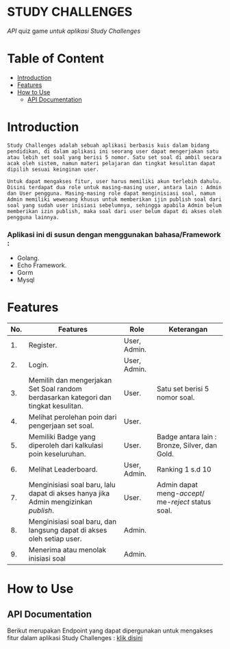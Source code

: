 # STUDY CHALLENGES

_API_ quiz game _untuk aplikasi Study Challenges_

# Table of Content

- [Introduction](#introduction)
- [Features](#features)
- [How to Use](#how-to-use)
    - [API Documentation](#api-documentation)

# Introduction
    Study Challenges adalah sebuah aplikasi berbasis kuis dalam bidang pendidikan, di dalam aplikasi ini seorang user dapat mengerjakan satu atau lebih set soal yang berisi 5 nomor. Satu set soal di ambil secara acak oleh sistem, namun materi pelajaran dan tingkat kesulitan dapat dipilih sesuai keinginan user.

    Untuk dapat mengakses fitur, user harus memiliki akun terlebih dahulu. Disini terdapat dua role untuk masing-masing user, antara lain : Admin dan User pengguna. Masing-masing role dapat menginisiasi soal, namun Admin memiliki wewenang khusus untuk memberikan ijin publish soal dari soal yang sudah user inisiasi sebelumnya, sehingga apabila Admin belum memberikan izin publish, maka soal dari user belum dapat di akses oleh pengguna lainnya.

### Aplikasi ini di susun dengan menggunakan bahasa/Framework :
- Golang.
- Echo Framework.
- Gorm
- Mysql


# Features

| No. | Features | Role | Keterangan |
| --- | --- | --- | --- |
| 1. | Register. | User, Admin. | |
| 2. | Login. | User, Admin. | |
| 3. | Memilih dan mengerjakan Set Soal random berdasarkan kategori dan tingkat kesulitan. | User. | Satu set berisi 5 nomor soal. |
| 4. | Melihat perolehan poin dari pengerjaan set soal. | User. | |
| 5. | Memiliki Badge yang diperoleh dari kalkulasi poin keseluruhan. | User. | Badge antara lain : Bronze, Silver, dan Gold. |
| 6. | Melihat Leaderboard. | User, Admin. | Ranking 1 s.d 10 |
| 7. | Menginisiasi soal baru, lalu dapat di akses hanya jika Admin mengizinkan _publish_. | User. | Admin dapat meng-_accept_/ me-_reject_ status soal. |
| 8. | Menginisiasi soal baru, dan langsung dapat di akses oleh setiap user. | Admin. | |
| 9. | Menerima atau menolak inisiasi soal | Admin. | |

# How to Use
## API Documentation
Berikut merupakan Endpoint yang dapat dipergunakan untuk mengakses fitur dalam aplikasi Study Challenges : [klik disini](https://app.swaggerhub.com/apis/ryanpriatama/studychallanges/1#/ "Study-challenges-endpoint")
